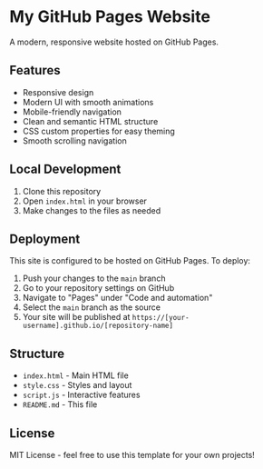 # My GitHub Pages Website

A modern, responsive website hosted on GitHub Pages.

## Features

- Responsive design
- Modern UI with smooth animations
- Mobile-friendly navigation
- Clean and semantic HTML structure
- CSS custom properties for easy theming
- Smooth scrolling navigation

## Local Development

1. Clone this repository
2. Open `index.html` in your browser
3. Make changes to the files as needed

## Deployment

This site is configured to be hosted on GitHub Pages. To deploy:

1. Push your changes to the `main` branch
2. Go to your repository settings on GitHub
3. Navigate to "Pages" under "Code and automation"
4. Select the `main` branch as the source
5. Your site will be published at `https://[your-username].github.io/[repository-name]`

## Structure

- `index.html` - Main HTML file
- `style.css` - Styles and layout
- `script.js` - Interactive features
- `README.md` - This file

## License

MIT License - feel free to use this template for your own projects!
